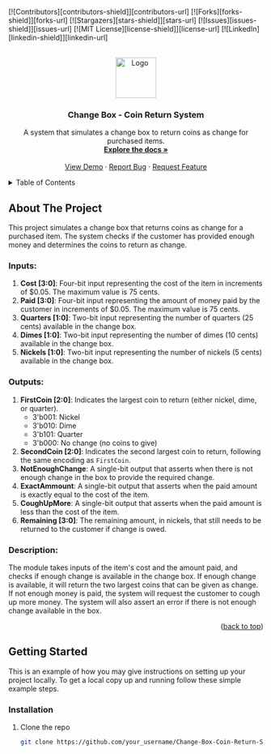 <div id="top"></div>
<!--
*** Thanks for checking out the Change Box - Coin Return System project! If you have a suggestion
*** that would make this better, please fork the repo and create a pull request
*** or simply open an issue with the tag "enhancement".
*** Don't forget to give the project a star!
*** Thanks again! Now go create something AMAZING! :D
-->



<!-- PROJECT SHIELDS -->
[![Contributors][contributors-shield]][contributors-url]
[![Forks][forks-shield]][forks-url]
[![Stargazers][stars-shield]][stars-url]
[![Issues][issues-shield]][issues-url]
[![MIT License][license-shield]][license-url]
[![LinkedIn][linkedin-shield]][linkedin-url]



<!-- PROJECT LOGO -->
<br />
<div align="center">
  <a href="https://github.com/your_username/Change-Box-Coin-Return-System">
    <img src="images/logo.png" alt="Logo" width="80" height="80">
  </a>

  <h3 align="center">Change Box - Coin Return System</h3>

  <p align="center">
    A system that simulates a change box to return coins as change for purchased items.
    <br />
    <a href="https://github.com/your_username/Change-Box-Coin-Return-System"><strong>Explore the docs »</strong></a>
    <br />
    <br />
    <a href="https://github.com/your_username/Change-Box-Coin-Return-System">View Demo</a>
    ·
    <a href="https://github.com/your_username/Change-Box-Coin-Return-System/issues">Report Bug</a>
    ·
    <a href="https://github.com/your_username/Change-Box-Coin-Return-System/issues">Request Feature</a>
  </p>
</div>



<!-- TABLE OF CONTENTS -->
<details>
  <summary>Table of Contents</summary>
  <ol>
    <li>
      <a href="#about-the-project">About The Project</a>
      <ul>
        <li><a href="#inputs">Inputs</a></li>
        <li><a href="#outputs">Outputs</a></li>
      </ul>
    </li>
    <li>
      <a href="#getting-started">Getting Started</a>
      <ul>
        <li><a href="#installation">Installation</a></li>
      </ul>
    </li>
    <li><a href="#usage">Usage</a></li>
    <li><a href="#error-handling">Error Handling</a></li>
    <li><a href="#license">License</a></li>
    <li><a href="#contact">Contact</a></li>
  </ol>
</details>



<!-- ABOUT THE PROJECT -->
## About The Project

This project simulates a change box that returns coins as change for a purchased item. The system checks if the customer has provided enough money and determines the coins to return as change.

### Inputs:
1. **Cost [3:0]**: Four-bit input representing the cost of the item in increments of $0.05. The maximum value is 75 cents.
2. **Paid [3:0]**: Four-bit input representing the amount of money paid by the customer in increments of $0.05. The maximum value is 75 cents.
3. **Quarters [1:0]**: Two-bit input representing the number of quarters (25 cents) available in the change box.
4. **Dimes [1:0]**: Two-bit input representing the number of dimes (10 cents) available in the change box.
5. **Nickels [1:0]**: Two-bit input representing the number of nickels (5 cents) available in the change box.

### Outputs:
1. **FirstCoin [2:0]**: Indicates the largest coin to return (either nickel, dime, or quarter).
   - 3'b001: Nickel
   - 3'b010: Dime
   - 3'b101: Quarter
   - 3'b000: No change (no coins to give)
2. **SecondCoin [2:0]**: Indicates the second largest coin to return, following the same encoding as `FirstCoin`.
3. **NotEnoughChange**: A single-bit output that asserts when there is not enough change in the box to provide the required change.
4. **ExactAmmount**: A single-bit output that asserts when the paid amount is exactly equal to the cost of the item.
5. **CoughUpMore**: A single-bit output that asserts when the paid amount is less than the cost of the item.
6. **Remaining [3:0]**: The remaining amount, in nickels, that still needs to be returned to the customer if change is owed.

### Description:
The module takes inputs of the item's cost and the amount paid, and checks if enough change is available in the change box. If enough change is available, it will return the two largest coins that can be given as change. If not enough money is paid, the system will request the customer to cough up more money. The system will also assert an error if there is not enough change available in the box.

<p align="right">(<a href="#top">back to top</a>)</p>



<!-- GETTING STARTED -->
## Getting Started

This is an example of how you may give instructions on setting up your project locally. To get a local copy up and running follow these simple example steps.

### Installation

1. Clone the repo
   ```sh
   git clone https://github.com/your_username/Change-Box-Coin-Return-System.git
